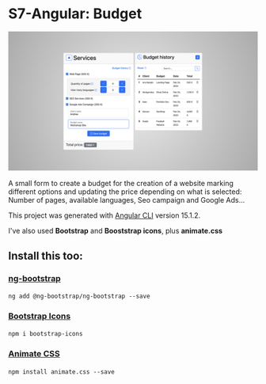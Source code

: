 # S7-Angular: Budget

![Budget](src/assets/budget.jpg "Budget")

A small form to create a budget for the creation of a website marking different options and updating the price depending on what is selected: Number of pages, available languages, Seo campaign and Google Ads...


This project was generated with [Angular CLI](https://github.com/angular/angular-cli) version 15.1.2.

I've also used **Bootstrap** and **Booststrap icons**, plus **animate.css**

## Install this too:

### [ng-bootstrap](https://ng-bootstrap.github.io/#/home) 
`ng add @ng-bootstrap/ng-bootstrap --save`
### [Bootstrap Icons](https://icons.getbootstrap.com/)
`npm i bootstrap-icons`
### [Animate CSS](https://animate.style/)
`npm install animate.css --save`

